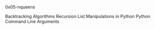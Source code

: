 0x05-nqueens

Backtracking Algorithms
Recursion
List Manipulations in Python
Python Command Line Arguments